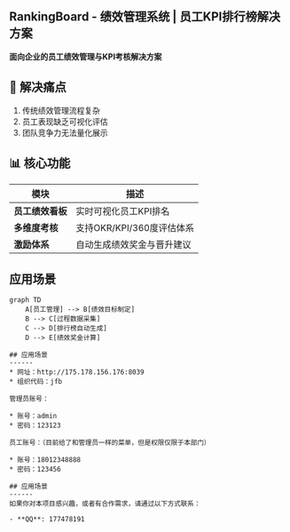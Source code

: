 
## RankingBoard - 绩效管理系统 | 员工KPI排行榜解决方案

**面向企业的员工绩效管理与KPI考核解决方案**

## 🎯 解决痛点
1. 传统绩效管理流程复杂
2. 员工表现缺乏可视化评估
3. 团队竞争力无法量化展示

## 📊 核心功能
| 模块          | 描述                          |
|---------------|-----------------------------|
| **员工绩效看板** | 实时可视化员工KPI排名         |
| **多维度考核**  | 支持OKR/KPI/360度评估体系     |
| **激励体系**    | 自动生成绩效奖金与晋升建议    |

## 应用场景
```mermaid
graph TD
    A[员工管理] --> B[绩效目标制定]
    B --> C[过程数据采集]
    C --> D[排行榜自动生成]
    D --> E[绩效奖金计算]

## 应用场景
------
* 网址：http://175.178.156.176:8039
* 组织代码：jfb

管理员账号：

* 账号：admin
* 密码：123123

员工账号：（目前给了和管理员一样的菜单，但是权限仅限于本部门）

* 账号：18012348888
* 密码：123456

## 应用场景
------
如果你对本项目感兴趣，或者有合作需求，请通过以下方式联系：

- **QQ**: 177478191
